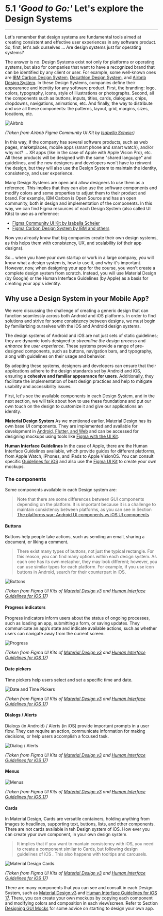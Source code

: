 # 5.1 _'Good to Go:'_ Let's explore the Design Systems
___
Let's remember that design systems are fundamental tools aimed at creating consistent and effective user experiences in any software product.
So, first, let's ask ourselves ... Are design systems just for operating systems?

The answer is no. Design Systems exist not only for platforms or operating systems, but also for companies that want to have a recognized brand that can be identified by any client or user. For example, some well-known ones are [IBM Carbon Design System](https://carbondesignsystem.com/), [Decathlon Design System](https://www.decathlon.design/), and [Airbnb Design System](https://airbnb.design/). In these Design Systems, companies define their appearance and identity for any software product. First, the branding: logo, colors, typography, icons, style of illustrations or photographs. Second, all the components such as buttons, inputs, titles, cards, dialogues, chips, dropdowns, navigations, animations, etc. And finally, the way to distribute and use all these components: the patterns, layout, grid, margins, sizes, locations, etc.

![Airbnb](../assets/AirbnbDS.png)

_(Taken from Airbnb Figma Community UI Kit by [Isabella Scheier](https://www.figma.com/community/file/1206705782258966386))_

In this way, if the company has several software products, such as web pages, marketplaces, mobile apps (smart phone and smart watch), and/or why not? ... XR apps (like in the case of Apple with Apple Vision Pro), etc. All these products will be designed with the same "shared language" and guidelines, and the new designers and developers won't have to reinvent the design, but they will also use the Design System to maintain the identity, consistency, and user experience.

Many Design Systems are open and allow designers to use them as a reference. This implies that they can also use the software components and modify colors and some properties to adjust them to their product and brand. For example, IBM Carbon is Open Source and has an open community, both in design and implementation of the components. In this way, we can find Figma resources of each Design System (also called UI Kits) to use as a reference:

- [Figma Community UI Kit by Isabella Scheier](https://www.figma.com/community/file/1206705782258966386)
- [Figma Carbon Design System by IBM and others](https://www.figma.com/community/file/1157761560874207208)

Now you already know that big companies create their own design systems, as this helps them with consistency, UX, and scalability (of their app designs).

So... when you have your own startup or work in a large company, you will know what a design system is, how to use it, and why it's important. However, now, when designing your app for the course, you won't create a complete design system from scratch. Instead, you will use Material Design (by Google) or the Human Interface Guidelines (by Apple) as a basis for creating your app's identity.

## Why use a Design System in your Mobile App?

We were discussing the challenge of creating a generic design that can function seamlessly across both Android and iOS platforms. In order to find solutions and strive for some consistency between designs, we must begin by familiarizing ourselves with the iOS and Android design systems.

The design systems of Android and iOS are not just sets of static guidelines; they are dynamic tools designed to *streamline the design process* and *enhance the user experience*. These systems provide a range of pre-designed components, such as buttons, navigation bars, and typography, along with guidelines on their usage and behavior.

By adopting these systems, designers and developers can ensure that their applications adhere to the design standards set by Android and iOS, ensuring a **cohesive and familiar appearance for users**. Additionally, they facilitate the implementation of best design practices and help to mitigate usability and accessibility issues.

First, let's see the available components in each Design System, and in the next section, we will talk about how to use these foundations and put our own touch on the design to customize it and give our applications an identity.

**Material Design System**
As we mentioned earlier, Material Design has its own base UI components. They are implemented and available for development in [Android, Flutter, and Web](https://m3.material.io/develop) and can be accessed for designing mockups using tools like [Figma with the UI Kit](https://www.figma.com/community/file/1035203688168086460).

**Human Interface Guidelines**
In the case of Apple, there are the Human Interface Guidelines available, which provide guides for different platforms, from Apple Watch, iPhones, and iPads to Apple VisionOS. You can consult specific [Guidelines for iOS](https://developer.apple.com/design/human-interface-guidelines/designing-for-ios) and also use the [Figma UI Kit](https://www.figma.com/community/file/1248375255495415511) to create your own mockups.


### The components

Some components available in each Design system are:

> Note that there are some differences between GUI components depending on the platform. It is important because it is a challenge to maintain consistency between platforms, as you can see in Section [The platforms war: Android UI components vs iOS UI components](chapter5/GUI-components-comparison.md)

#### Buttons

Buttons help people take actions, such as sending an email, sharing a document, or liking a comment.

>There exist many types of buttons, not just the typical rectangle. For this reason, you can find many options within each design system. As each one has its own metaphor, they may look different; however, you can use similar types for each platform. For example, if you use icon buttons in Android, search for their counterpart in iOS.

![Buttons](../assets/ButtonsComponent.png)

_(Taken from Figma UI Kits of [Material Design v3](https://www.figma.com/community/file/1248375255495415511) and [Human Interface Guidelines for iOS 17](https://www.figma.com/community/file/1248375255495415511))_


#### Progress indicators
Progress indicators inform users about the status of ongoing processes, such as loading an app, submitting a form, or saving updates. They communicate an app’s state and indicate available actions, such as whether users can navigate away from the current screen.

![Progress](../assets/Progress.png)

_(Taken from Figma UI Kits of [Material Design v3](https://www.figma.com/community/file/1248375255495415511) and [Human Interface Guidelines for iOS 17](https://www.figma.com/community/file/1248375255495415511))_

#### Date pickers
Time pickers help users select and set a specific time and date.

![Date and Time Pickers](../assets/Progress.png)

_(Taken from Figma UI Kits of [Material Design v3](https://www.figma.com/community/file/1248375255495415511) and [Human Interface Guidelines for iOS 17](https://www.figma.com/community/file/1248375255495415511))_

#### Dialogs / Alerts

Dialogs (in Android)  / Alerts (in iOS) provide important prompts in a user flow. They can require an action, communicate information for making decisions, or help users accomplish a focused task.

![Dialog / Alerts](../assets/DialogAlerts.png)

_(Taken from Figma UI Kits of [Material Design v3](https://www.figma.com/community/file/1248375255495415511) and [Human Interface Guidelines for iOS 17](https://www.figma.com/community/file/1248375255495415511))_

#### Menus

![Menus ](../assets/Menus.png)

_(Taken from Figma UI Kits of [Material Design v3](https://www.figma.com/community/file/1248375255495415511) and [Human Interface Guidelines for iOS 17](https://www.figma.com/community/file/1248375255495415511))_

#### Cards
In Material Design, Cards are versatile containers, holding anything from images to headlines, supporting text, buttons, lists, and other components.
There are not cards available in teh Design system of iOS. How ever you can create ypur own component, in your own design system.

>It implies that if you want to mantain consistency with iOS, you need to create a component similar to Cards, but following design guidelines of iOS . This also happens with tooltips and carousels.

![Material Design Cards](../assets/CardsMD.png)

_(Taken from Figma UI Kits of [Material Design v3](https://www.figma.com/community/file/1248375255495415511) and [Human Interface Guidelines for iOS 17](https://www.figma.com/community/file/1248375255495415511))_

There are many components that you can see and consult in each Design System, such as [Material Design v3](https://www.figma.com/community/file/1248375255495415511) and [Human Interface Guidelines for iOS 17](https://www.figma.com/community/file/1248375255495415511). There, you can create your own mockups by copying each component and modifying colors and composition in each view/screen.
Refer to Section [Designing GUI Mocks](chapter5/Designing-GUI-Mocks.md) for some advice on starting to design your own app.








